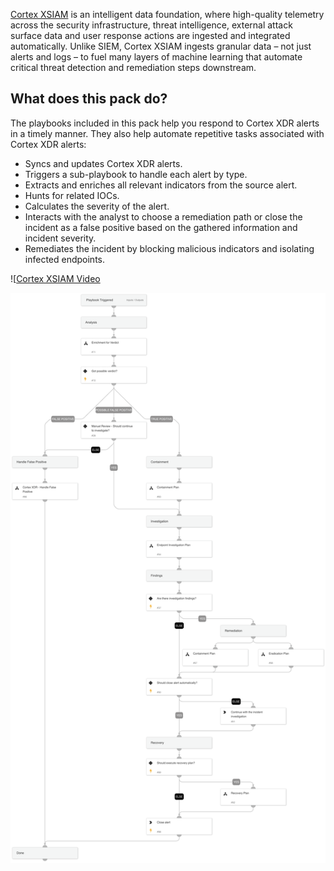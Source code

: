 [Cortex XSIAM](https://www.paloaltonetworks.com/cortex/cortex-xsiam) is an intelligent data foundation, where high-quality telemetry across the security infrastructure, threat intelligence, external attack surface data and user response actions are ingested and integrated automatically. Unlike SIEM, Cortex XSIAM ingests granular data – not just alerts and logs – to fuel many layers of machine learning that automate critical threat detection and remediation steps downstream.

## What does this pack do?
The playbooks included in this pack help you respond to Cortex XDR alerts in a timely manner. They also help automate repetitive tasks associated with Cortex XDR alerts:

- Syncs and updates Cortex XDR alerts.
- Triggers a sub-playbook to handle each alert by type.
- Extracts and enriches all relevant indicators from the source alert.
- Hunts for related IOCs.
- Calculates the severity of the alert.
- Interacts with the analyst to choose a remediation path or close the incident as a false positive based on the gathered information and incident severity.
- Remediates the incident by blocking malicious indicators and isolating infected endpoints.

![[Cortex XSIAM Video](binary_files/index.html)

![T1036 - Masquerading](binary_files/T1036_-_Masquerading.png)
